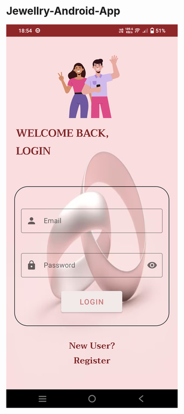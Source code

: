 # Jewellry-Android-App
![](https://github.com/CMxSAHAB/Jewellry-Android-App/blob/master/screenshots/loginScreen.png)
